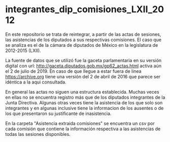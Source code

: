 # integrantes_dip_comisiones_LXII_2012

En este repositorio se trata de reintegrar, a partir de las actas de sesiones, las asistencias de los diputados a sus respectivas comisiones.
El caso que se analiza es el de la cámara de diputados de México en la legislatura de 2012-2015 (LXII).

La fuente de datos que se utilizó fue la gaceta parlamentaria en su versión digital con url: http://gaceta.diputados.gob.mx/gp62_actas.html  activa aún el 2 de julio de 2019. En caso de que llegue a estar fuera de linea https://archive.org tiene una versión del 2 de abril de 2016 que parece ser idéntica a la aqui consultada.

En general las actas no siguen una estructura establecida. Muchas veces en ellas no se encuentra registro más que de los diputados integrantes de la Junta Directiva. Algunas otras veces tiene la asistencia de los que solo son integrantes y en algunas inclusive tiene la informacion de los ausentes o de los que presentaron su justificante de inasistencia. 

En la carpeta "Asistencia extraida comisiones" se encuentra un csv por cada comisión que contiene la información respectiva a las asistencias de todas las sesiones disponibles. 
